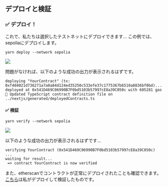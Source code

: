 ## デプロイと検証

### ✅ デプロイ！

これで、私たちは選択したテストネットにデプロイできます... この例では、sepoliaにデプロイします。

```
yarn deploy --network sepolia
```

![](/images/TheGraph-ScaffoldEth2/section-2/2_3_1.png)

問題がなければ、以下のような成功の出力が表示されるはずです。

```
deploying "YourContract" (tx: 0xf404021d736271a7a0a84d124ed35250c533efe37c1775367b6510a8836bf0bd)...: deployed at 0x541D469C06990B7F0bd5103b57997cE8a39C050c with 605281 gas
📝 Updated TypeScript contract definition file on ../nextjs/generated/deployedContracts.ts
```

#### ✅ 検証

```
yarn verify --network sepolia
```

![](/images/TheGraph-ScaffoldEth2/section-2/2_3_2.png)

以下のような成功の出力が表示されるはずです...

```
verifying YourContract (0x541D469C06990B7F0bd5103b57997cE8a39C050c) ...
waiting for result...
 => contract YourContract is now verified
```

また、etherscanでコントラクトが正常にデプロイされたことも確認できます。[こちら](https://sepolia.etherscan.io/address/0x541D469C06990B7F0bd5103b57997cE8a39C050c#code)は私がデプロイして検証したものです。
